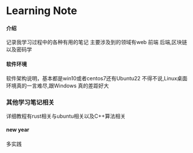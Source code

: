 # Learning Note

#### 介绍

记录我学习过程中的各种有用的笔记
主要涉及到的领域有web 前端 后端,区块链以及密码学

#### 软件环境
软件架构说明，基本都是win10或者centos7还有Ubuntu22
不得不说,Linux桌面环境真的一言难尽,跟Windows 真的差距好大

### 其他学习笔记相关
详细教程有rust相关与ubuntu相关以及C++算法相关


#### new year

####
多实践

